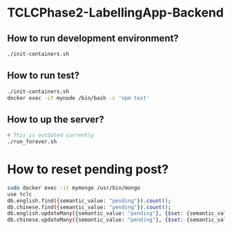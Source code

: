 # TCLCPhase2-LabellingApp-Backend

## How to run development environment?

```bash
./init-containers.sh
```

## How to run test?

```bash
./init-containers.sh
docker exec -it mynode /bin/bash -c 'npm test'
```

## How to up the server?

```bash
# This is outdated currently
./run_forever.sh
```

# How to reset pending post?

```bash
sudo docker exec -it mymongo /usr/bin/mongo
use tclc
db.english.find({semantic_value: "pending"}).count();
db.chinese.find({semantic_value: "pending"}).count();
db.english.updateMany({semantic_value: "pending"}, {$set: {semantic_value: "unassigned"}});
db.chinese.updateMany({semantic_value: "pending"}, {$set: {semantic_value: "unassigned"}});

```